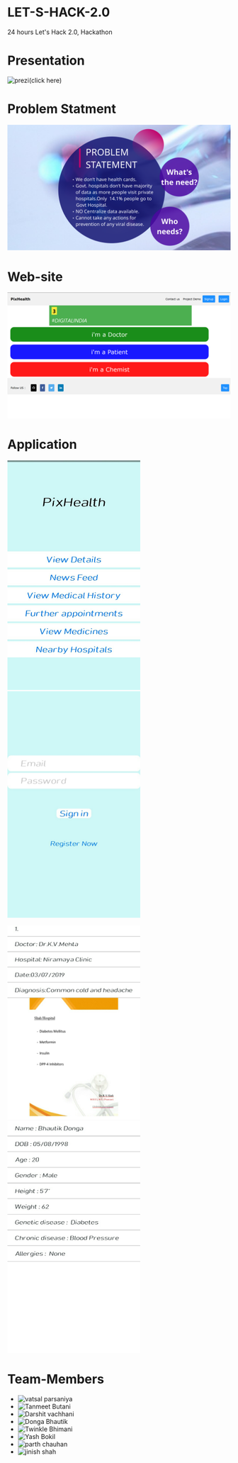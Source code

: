 # LET-S-HACK-2.0
24 hours Let's Hack 2.0, Hackathon 

# Presentation

![prezi(click here)](https://prezi.com/view/wkkycnHKSYcC5AzOBjd8/)

# Problem Statment

  ![Problem Statment](Images/8.png)

# Web-site

  ![Home Page](Images/1.png)


# Application

<img src="Images/a1.jpeg" width="300">  <img src="Images/a02.jpeg" width="300"> 

<img src="Images/a2.jpeg" width="300">  <img src="Images/a3.jpeg" width="300"> 

# Team-Members

* ![vatsal parsaniya](https://github.com/Vatsalparsaniya)
* ![Tanmeet Butani](https://github.com/tanmeet1)
* ![Darshit vachhani](https://github.com/darshitvachhani)
* ![Donga Bhautik](https://github.com/BhautikDonga)
* ![Twinkle Bhimani](https://github.com/Twinkle-Patel)
* ![Yash Bokil](https://github.com/yash730)
* ![parth chauhan](https://github.com/parthss)
* ![jinish shah](https://github.com/Vatsalparsaniya)
